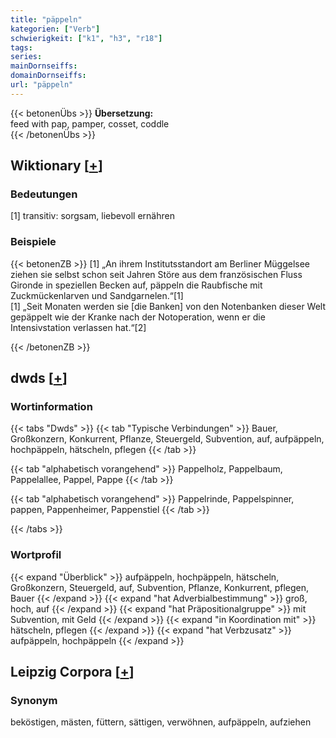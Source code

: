 ```yaml
---
title: "päppeln"
kategorien: ["Verb"]
schwierigkeit: ["k1", "h3", "r18"]
tags:
series:
mainDornseiffs:
domainDornseiffs:
url: "päppeln"
---
```


{{< betonenÜbs >}}
**Übersetzung:**  
feed with pap, pamper, cosset, coddle  
{{< /betonenÜbs >}}

## Wiktionary [[+](https://de.wiktionary.org/wiki/päppeln)]

### Bedeutungen
[1] transitiv: sorgsam, liebevoll ernähren  

### Beispiele
{{< betonenZB >}}
[1] „An ihrem Institutsstandort am Berliner Müggelsee ziehen sie selbst schon seit Jahren Störe aus dem französischen Fluss Gironde in speziellen Becken auf, päppeln die Raubfische mit Zuckmückenlarven und Sandgarnelen.“[1]  
[1] „Seit Monaten werden sie [die Banken] von den Notenbanken dieser Welt gepäppelt wie der Kranke nach der Notoperation, wenn er die Intensivstation verlassen hat.“[2]  

{{< /betonenZB >}}


## dwds [[+](https://www.dwds.de/wb/päppeln)]

### Wortinformation
{{< tabs "Dwds" >}}
{{< tab "Typische Verbindungen" >}}
Bauer, Großkonzern, Konkurrent, Pflanze, Steuergeld, Subvention, auf, aufpäppeln, hochpäppeln, hätscheln, pflegen
{{< /tab >}}

{{< tab "alphabetisch vorangehend" >}}
Pappelholz, Pappelbaum, Pappelallee, Pappel, Pappe
{{< /tab >}}

{{< tab "alphabetisch vorangehend" >}}
Pappelrinde, Pappelspinner, pappen, Pappenheimer, Pappenstiel
{{< /tab >}}

{{< /tabs >}}

### Wortprofil
{{< expand "Überblick" >}} aufpäppeln, hochpäppeln, hätscheln, Großkonzern, Steuergeld, auf, Subvention, Pflanze, Konkurrent, pflegen, Bauer {{< /expand >}}
{{< expand "hat Adverbialbestimmung" >}} groß, hoch, auf {{< /expand >}}
{{< expand "hat Präpositionalgruppe" >}} mit Subvention, mit Geld {{< /expand >}}
{{< expand "in Koordination mit" >}} hätscheln, pflegen {{< /expand >}}
{{< expand "hat Verbzusatz" >}} aufpäppeln, hochpäppeln {{< /expand >}}

## Leipzig Corpora [[+](https://corpora.uni-leipzig.de/en/res?word=päppeln&corpusId=deu_newscrawl-public_2018)]


### Synonym
beköstigen, mästen, füttern, sättigen, verwöhnen, aufpäppeln, aufziehen

